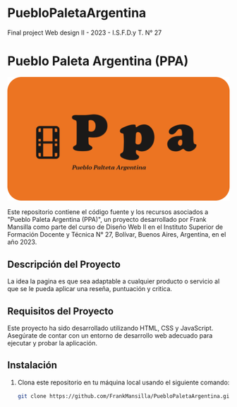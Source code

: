 # PuebloPaletaArgentina
Final project Web design II - 2023 - I.S.F.D.y T. N° 27

# Pueblo Paleta Argentina (PPA)

![Logo de PPA](templates/Logo.png)

Este repositorio contiene el código fuente y los recursos asociados a "Pueblo Paleta Argentina (PPA)", un proyecto desarrollado por Frank Mansilla como parte del curso de Diseño Web II en el Instituto Superior de Formación Docente y Técnica N° 27, Bolívar, Buenos Aires, Argentina, en el año 2023.

## Descripción del Proyecto

La idea la pagina es que sea adaptable a cualquier producto o servicio al que se le pueda aplicar una reseña, puntuación y critica.

## Requisitos del Proyecto

Este proyecto ha sido desarrollado utilizando HTML, CSS y JavaScript. Asegúrate de contar con un entorno de desarrollo web adecuado para ejecutar y probar la aplicación.

## Instalación

1. Clona este repositorio en tu máquina local usando el siguiente comando:

   ```bash
   git clone https://github.com/FrankMansilla/PuebloPaletaArgentina.git

